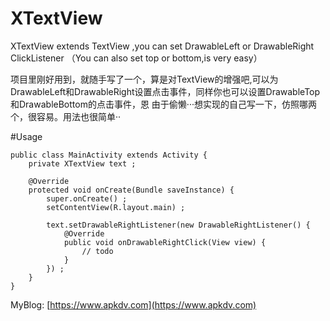 # XTextView
XTextView  extends TextView ,you can set DrawableLeft or DrawableRight ClickListener 
（You can also set top or bottom,is very easy）

项目里刚好用到，就随手写了一个，算是对TextView的增强吧,可以为DrawableLeft和DrawableRight设置点击事件，同样你也可以设置DrawableTop和DrawableBottom的点击事件，恩 由于偷懒···想实现的自己写一下，仿照哪两个，很容易。用法也很简单··

#Usage

```
public class MainActivity extends Activity {
    private XTextView text ;

    @Override
    protected void onCreate(Bundle saveInstance) {
        super.onCreate() ;
        setContentView(R.layout.main) ;
        
        text.setDrawableRightListener(new DrawableRightListener() {            
            @Override
            public void onDrawableRightClick(View view) {
                // todo
            }
        }) ;
    }
}
```

MyBlog: [https://www.apkdv.com](https://www.apkdv.com)
